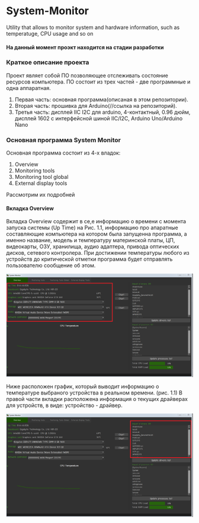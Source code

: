 # System-Monitor
Utility that allows to monitor system and hardware information, such as temperatuge, CPU usage and so on

#### На данный момент проэкт находится на стадии разработки

### Краткое описание проекта
Проект являет собой ПО позволяющее отслеживать состояние ресурсов компьютера. ПО состоит из трех частей - две программные и одна аппаратная.
1) Первая часть: основная программа(описаная в этом репозитории).
2) Вторая часть: прошивка для Arduino(//ссылка на репозиторий).
3) Третья часть: дисплей IIC I2C для arduino, 4-контактный, 0.96 дюйм, дисплей 1602 с интерфейсной шиной IIC/I2C, Arduino Uno/Arduino Nano

### Основная программа System Monitor
Основная программа состоит из 4-х владок:
1) Overview
2) Monitoring tools
3) Monitoring tool global
4) External display tools

Рассмотрим их подробней

#### Вкладка Overview

Вкладка Overview содержит в се,е информацию о времени с момента запуска системы (Up Time) на Рис. 1.1, информацию про апаратные составляющие компьютера на котором была запущенна программа, а именно название, модель и температуру материнской платы, ЦП, видеокарты, ОЗУ, хранилища, аудио адаптера, привода оптических дисков, сетевого контролера. При достижении температуры любого из устройств до критической отметки программа будет отправлять пользователю сообщение об этом.
<p align = "center">
<img src = "readMeImages/overview1.png">
</p>
Ниже расположен график, который выводит информацию  о температуре выбраного устройства в реальном времени. (рис. 1.1)
В правой части вкладки расположена информация о текущих драйверах для устройств, в виде: устройство - драйвер.
<p align = "center">
<img src = "readMeImages/overview3.png">
</p>
